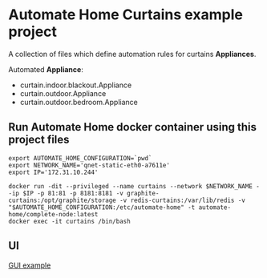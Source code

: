 Automate Home Curtains example project
====================================

A collection of files which define automation rules for curtains **Appliances**.

Automated **Appliance**:

  - curtain.indoor.blackout.Appliance
  - curtain.outdoor.Appliance
  - curtain.outdoor.bedroom.Appliance

## Run Automate Home docker container using this project files

```shell
export AUTOMATE_HOME_CONFIGURATION=`pwd`
export NETWORK_NAME='qnet-static-eth0-a7611e'
export IP='172.31.10.244'

docker run -dit --privileged --name curtains --network $NETWORK_NAME --ip $IP -p 81:81 -p 8181:8181 -v graphite-curtains:/opt/graphite/storage -v redis-curtains:/var/lib/redis -v "$AUTOMATE_HOME_CONFIGURATION:/etc/automate-home" -t automate-home/complete-node:latest
docker exec -it curtains /bin/bash
```

## UI

[GUI example](gui/lights/172.31.10.244/index.html)
